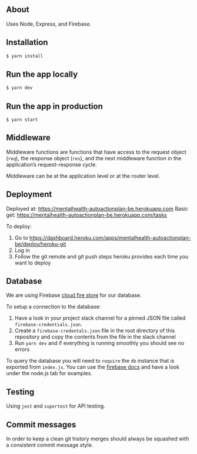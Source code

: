 ## About

Uses Node, Express, and Firebase.

## Installation

```sh
$ yarn install
```

## Run the app locally

```sh
$ yarn dev
```

## Run the app in production

```
$ yarn start
```

## Middleware

Middleware functions are functions that have access to the request object (`req`), the response object (`res`), and the next middleware function in the application’s request-response cycle.

Middleware can be at the application level or at the router level.

## Deployment

Deployed at: https://mentalhealth-autoactionplan-be.herokuapp.com
Basic get: https://mentalhealth-autoactionplan-be.herokuapp.com/tasks

To deploy:

1. Go to https://dashboard.heroku.com/apps/mentalhealth-autoactionplan-be/deploy/heroku-git
2. Log in
3. Follow the git remote and git push steps heroku provides each time you want to deploy

## Database

We are using Firebase [cloud fire store](https://firebase.google.com/docs/firestore/quickstart) for our database.

To setup a connection to the database:

1. Have a look in your project slack channel for a pinned JSON file called `firebase-credentials.json`.
2. Create a `firebase-credentals.json` file in the root directory of this repository and copy the contents from the file in the slack channel
3. Run `yarn dev` and if everything is running smoothly you should see no errors

To query the database you will need to `require` the `db` instance that is exported from `index.js`. You can use the [firebase docs](https://firebase.google.com/docs/firestore/query-data/get-data) and have a look under the node.js tab for examples.

## Testing

Using `jest` and `supertest` for API testing.

## Commit messages

In order to keep a clean git history merges should always be squashed with a consistent commit message style.
